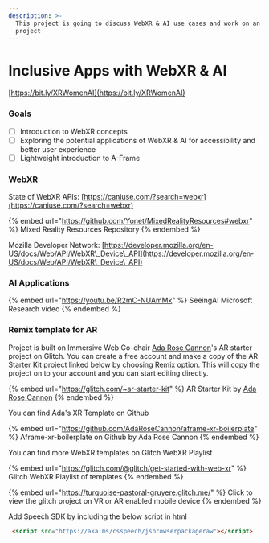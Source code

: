 ```yaml
---
description: >-
  This project is going to discuss WebXR & AI use cases and work on an hands on
  project
---
```


# Inclusive Apps with WebXR & AI

[https://bit.ly/XRWomenAI](https://bit.ly/XRWomenAI)

### Goals

* [ ] Introduction to WebXR concepts
* [ ] Exploring the potential applications of WebXR & AI for accessibility and better user experience
* [ ] Lightweight introduction to A-Frame

### WebXR

State of WebXR APIs: [https://caniuse.com/?search=webxr](https://caniuse.com/?search=webxr)

{% embed url="https://github.com/Yonet/MixedRealityResources#webxr" %}
Mixed Reality Resources Repository
{% endembed %}

Mozilla Developer Network: [https://developer.mozilla.org/en-US/docs/Web/API/WebXR\_Device\_API](https://developer.mozilla.org/en-US/docs/Web/API/WebXR\_Device\_API)

### AI Applications

{% embed url="https://youtu.be/R2mC-NUAmMk" %}
SeeingAI Microsoft Research video
{% endembed %}

### Remix template for AR&#x20;

Project is built on Immersive Web Co-chair [Ada Rose Cannon](https://twitter.com/AdaRoseCannon)'s AR starter project on Glitch. You can create a free account and make a copy of the AR Starter Kit project linked below by choosing Remix option. This will copy the project on to your account and you can start editing directly.&#x20;

{% embed url="https://glitch.com/~ar-starter-kit" %}
AR Starter Kit by [Ada Rose Cannon](https://glitch.com/@adarosecannon)
{% endembed %}

You can find Ada's XR Template on Github

{% embed url="https://github.com/AdaRoseCannon/aframe-xr-boilerplate" %}
Aframe-xr-boilerplate on Github by Ada Rose Cannon
{% endembed %}

You can find more WebXR templates on Glitch WebXR Playlist

{% embed url="https://glitch.com/@glitch/get-started-with-web-xr" %}
Glitch WebXR Playlist of templates
{% endembed %}

{% embed url="https://turquoise-pastoral-gruyere.glitch.me/" %}
Click to view the glitch project on VR or AR enabled mobile device
{% endembed %}

Add Speech SDK by including the below script in html

```html
 <script src="https://aka.ms/csspeech/jsbrowserpackageraw"></script>
```

